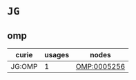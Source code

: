 # `JG`

## omp

| curie   |   usages | nodes                                             |
|---------|----------|---------------------------------------------------|
| JG:OMP  |        1 | [OMP:0005256](https://bioregistry.io/OMP:0005256) |

